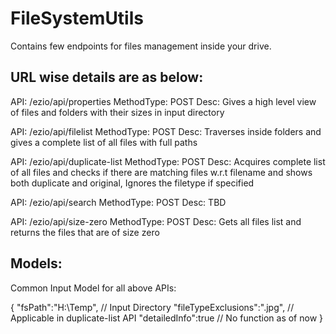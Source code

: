 # FileSystemUtils

Contains few endpoints for files management inside your drive.

URL wise details are as below:
-----------------------------

API: /ezio/api/properties
MethodType: POST
Desc: Gives a high level view of files and folders with their sizes in input directory

API: /ezio/api/filelist
MethodType: POST
Desc: Traverses inside folders and gives a complete list of all files with full paths

API: /ezio/api/duplicate-list
MethodType: POST
Desc: Acquires complete list of all files and checks if there are matching files w.r.t filename and shows both duplicate and original, Ignores the filetype if specified

API: /ezio/api/search
MethodType: POST
Desc: TBD

API: /ezio/api/size-zero
MethodType: POST
Desc: Gets all files list and returns the files that are of size zero

Models:
------
Common Input Model for all above APIs:

{
 "fsPath":"H:\\Temp", // Input Directory
 "fileTypeExclusions":".jpg", // Applicable in duplicate-list API
 "detailedInfo":true // No function as of now
}